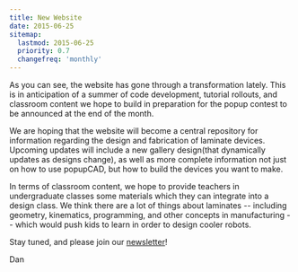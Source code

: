 ```yaml
---
title: New Website
date: 2015-06-25
sitemap:
  lastmod: 2015-06-25
  priority: 0.7
  changefreq: 'monthly'
---
```


As you can see, the website has gone through a transformation lately.  This is in anticipation of a summer of code development, tutorial rollouts, and classroom content we hope to build in preparation for the popup contest to be announced at the end of the month.  

We are hoping that the website will become a central repository for information regarding the design and fabrication of laminate devices.  Upcoming updates will include a new gallery design(that dynamically updates as designs change), as well as more complete information not just on how to use popupCAD, but how to build the devices you want to make.

In terms of classroom content, we hope to provide teachers in undergraduate classes some materials which they can integrate into a design class.  We think there are a lot of things about laminates --  including geometry, kinematics, programming, and other concepts in manufacturing -- which would push kids to learn in order to design cooler robots.

Stay tuned, and please join our [newsletter]({{site.url}}/newsletter)!

Dan
